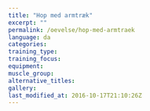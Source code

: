 ```yaml
---
title: "Hop med armtræk"
excerpt: ""
permalink: /oevelse/hop-med-armtraek
language: da
categories:
training_type: 
training_focus: 
equipment:
muscle_group:
alternative_titles:
gallery:
last_modified_at: 2016-10-17T21:10:26Z
---
```



